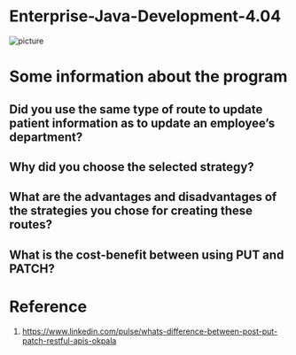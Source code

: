 # Enterprise-Java-Development-4.04

![picture](https://github.com/amalg20/Enterprise-Java-Development-4.04/assets/145042005/b79e2edf-4f3d-4daa-be57-1621e079dae3)


# Some information about the program 

## Did you use the same type of route to update patient information as to update an employee’s department?

## Why did you choose the selected strategy?

## What are the advantages and disadvantages of the strategies you chose for creating these routes?

## What is the cost-benefit between using PUT and PATCH?

# Reference
1. https://www.linkedin.com/pulse/whats-difference-between-post-put-patch-restful-apis-okpala







